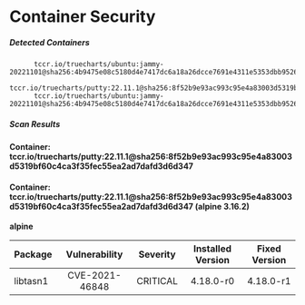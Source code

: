 # Container Security

##### Detected Containers

          tccr.io/truecharts/ubuntu:jammy-20221101@sha256:4b9475e08c5180d4e7417dc6a18a26dcce7691e4311e5353dbb952645c5ff43f
          tccr.io/truecharts/putty:22.11.1@sha256:8f52b9e93ac993c95e4a83003d5319bf60c4ca3f35fec55ea2ad7dafd3d6d347
          tccr.io/truecharts/ubuntu:jammy-20221101@sha256:4b9475e08c5180d4e7417dc6a18a26dcce7691e4311e5353dbb952645c5ff43f

##### Scan Results

**Container: tccr.io/truecharts/putty:22.11.1@sha256:8f52b9e93ac993c95e4a83003d5319bf60c4ca3f35fec55ea2ad7dafd3d6d347**

#### Container: tccr.io/truecharts/putty:22.11.1@sha256:8f52b9e93ac993c95e4a83003d5319bf60c4ca3f35fec55ea2ad7dafd3d6d347 (alpine 3.16.2)
    

**alpine**

      
| Package         |    Vulnerability   |   Severity  |  Installed Version | Fixed Version |
|:----------------|:------------------:|:-----------:|:------------------:|:-------------:|
| libtasn1         |    CVE-2021-46848   |   CRITICAL  |  4.18.0-r0 | 4.18.0-r1 |

